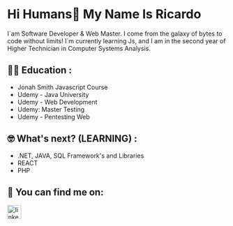 ### <h1>Hi Humans👋 My Name Is Ricardo</h1>
I´am Software Developer & Web Master. I come from the galaxy of bytes to code without limits!
I´m currently learning Js, and I am in the second year of Higher Technician in Computer Systems Analysis.

## 👨‍🏫 Education :
- Jonah Smith Javascript Course
- Udemy - Java University
- Udemy - Web Development
- Udemy: Master Testing 
- Udemy - Pentesting Web 



## 🤓 What's next? (LEARNING) :
- .NET, JAVA, SQL Framework's and Libraries
- REACT
- PHP

## 🤟 You can find me on:
  <a href="https://www.linkedin.com/in/ricardo-diaz-15186b1b8/" target="blank" rel="noopener">
    <img src='https://cdn.jsdelivr.net/npm/simple-icons@3.0.1/icons/linkedin.svg' alt='linkedin' height='32'> 
  </a>

<!--
**RichardDB7/RichardDB7** is a ✨ _special_ ✨ repository because its `README.md` (this file) appears on your GitHub profile.

Here are some ideas to get you started:

- 🔭 I’m currently working on ...
- 🌱 I’m currently learning ...
- 👯 I’m looking to collaborate on ...
- 🤔 I’m looking for help with ...
- 💬 Ask me about ...
- 📫 How to reach me: ...
- 😄 Pronouns: ...
- ⚡ Fun fact: ...
-->
